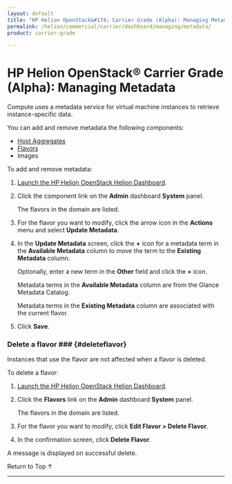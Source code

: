 ```yaml
---
layout: default
title: "HP Helion OpenStack&#174; Carrier Grade (Alpha): Managing Metadata"
permalink: /helion/commercial/carrier/dashboard/managing/metadata/
product: carrier-grade

---
```

<!--UNDER REVISION-->

<script>

function PageRefresh {
onLoad="window.refresh"
}

PageRefresh();

</script>

<!--
<p style="font-size: small;"> <a href="/helion/commercial/carrier/ga1/install/">&#9664; PREV</a> | <a href="/helion/commercial/carrier/ga1/install-overview/">&#9650; UP</a> | <a href="/helion/commercial/carrier/ga1/">NEXT &#9654;</a></p> 
-->

# HP Helion OpenStack&#174; Carrier Grade (Alpha): Managing Metadata

Compute uses a metadata service for virtual machine instances to retrieve instance-specific data. 

You can add and remove metadata the following components:

* [Host Aggregates](/helion/commercial/carrier/dashboard/managing/aggregates/)
* [Flavors](/helion/commercial/carrier/dashboard/managing/flavors/)
* Images

To add and remove metadata:

1. [Launch the HP Helion OpenStack Helion Dashboard](/helion/openstack/carrier/dashboard/login/).

2. Click the component link on the **Admin** dashboard **System** panel.

	The flavors in the domain are listed. 

3. For the flavor you want to modify, click the arrow icon in the **Actions** menu and select **Update Metadata**. 

4. In the **Update Metadata** screen, click the **+** icon for a metadata term in the **Available Metadata** column to move the term to the **Existing Metadata** column. 

	Optionally, enter a new term in the **Other** field and click the **+** icon. 

	Metadata terms in the **Available Metadata** column are from the Glance Metadata Catalog.

	Metadata terms in the **Existing Metadata** column are associated with the current flavor. 

5. Click **Save**.


### Delete a flavor ### {#deleteflavor}

Instances that use the flavor are not affected when a flavor is deleted.

To delete a flavor:

1. [Launch the HP Helion OpenStack Helion Dashboard](/helion/openstack/carrier/dashboard/login/).

2. Click the **Flavors** link on the **Admin** dashboard **System** panel.

	The flavors in the domain are listed. 

3. For the flavor you want to modify, click **Edit Flavor > Delete Flavor**. 

4. In the confirmation screen, click **Delete Flavor**.
<p>A message is displayed on successful delete.</p> 

<a href="#top" style="padding:14px 0px 14px 0px; text-decoration: none;"> Return to Top &#8593; </a>


----
